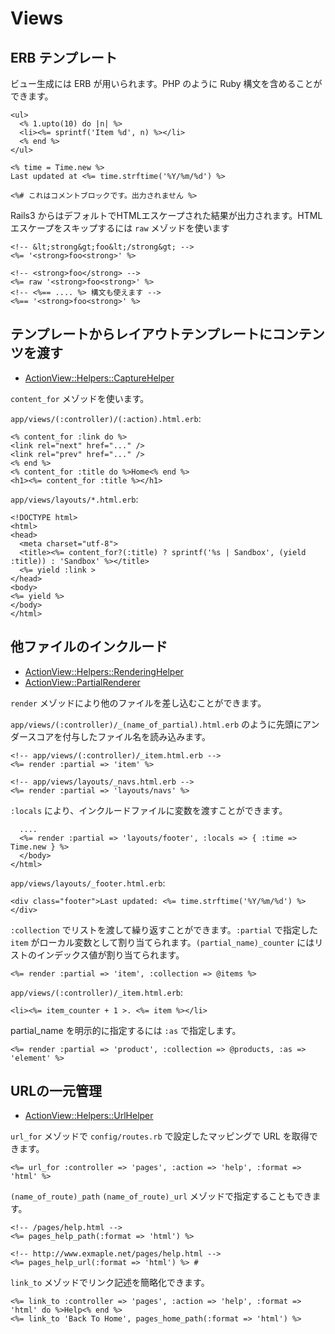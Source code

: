 # Views

## ERB テンプレート

ビュー生成には ERB が用いられます。PHP のように Ruby 構文を含めることができます。

    <ul>
      <% 1.upto(10) do |n| %>
      <li><%= sprintf('Item %d', n) %></li>
      <% end %>
    </ul>

    <% time = Time.new %>
    Last updated at <%= time.strftime('%Y/%m/%d') %>

    <%# これはコメントブロックです。出力されません %>

Rails3 からはデフォルトでHTMLエスケープされた結果が出力されます。HTMLエスケープをスキップするには `raw` メゾッドを使います

    <!-- &lt;strong&gt;foo&lt;/strong&gt; -->
    <%= '<strong>foo<strong>' %>

    <!-- <strong>foo</strong> -->
    <%= raw '<strong>foo<strong>' %>
    <!-- <%== .... %> 構文も使えます -->
    <%== '<strong>foo<strong>' %>


## テンプレートからレイアウトテンプレートにコンテンツを渡す

* [ActionView::Helpers::CaptureHelper](http://api.rubyonrails.org/classes/ActionView/Helpers/CaptureHelper.html)

`content_for` メゾッドを使います。

`app/views/(:controller)/(:action).html.erb`:

    <% content_for :link do %>
    <link rel="next" href="..." />
    <link rel="prev" href="..." />
    <% end %>
    <% content_for :title do %>Home<% end %>
    <h1><%= content_for :title %></h1>

`app/views/layouts/*.html.erb`:

    <!DOCTYPE html>
    <html>
    <head>
      <meta charset="utf-8">
      <title><%= content_for?(:title) ? sprintf('%s | Sandbox', (yield :title)) : 'Sandbox' %></title>
      <%= yield :link >
    </head>
    <body>
    <%= yield %>
    </body>
    </html>

## 他ファイルのインクルード

* [ActionView::Helpers::RenderingHelper](http://api.rubyonrails.org/classes/ActionView/Helpers/RenderingHelper.html)
* [ActionView::PartialRenderer](http://api.rubyonrails.org/classes/ActionView/PartialRenderer.html)

`render` メゾッドにより他のファイルを差し込むことができます。

`app/views/(:controller)/_(name_of_partial).html.erb` のように先頭にアンダースコアを付与したファイル名を読み込みます。

    <!-- app/views/(:controller)/_item.html.erb -->
    <%= render :partial => 'item' %>

    <!-- app/views/layouts/_navs.html.erb -->
    <%= render :partial => 'layouts/navs' %>

`:locals` により、インクルードファイルに変数を渡すことができます。

      ....
      <%= render :partial => 'layouts/footer', :locals => { :time => Time.new } %>
      </body>
    </html>

`app/views/layouts/_footer.html.erb`:

    <div class="footer">Last updated: <%= time.strftime('%Y/%m/%d') %></div>

`:collection` でリストを渡して繰り返すことができます。`:partial` で指定した `item` がローカル変数として割り当てられます。`(partial_name)_counter` にはリストのインデックス値が割り当てられます。

    <%= render :partial => 'item', :collection => @items %>

`app/views/(:controller)/_item.html.erb`:

    <li><%= item_counter + 1 >. <%= item %></li>

partial_name を明示的に指定するには `:as` で指定します。

    <%= render :partial => 'product', :collection => @products, :as => 'element' %>


## URLの一元管理

* [ActionView::Helpers::UrlHelper](http://api.rubyonrails.org/classes/ActionView/Helpers/UrlHelper.html)

`url_for` メゾッドで `config/routes.rb` で設定したマッピングで URL を取得できます。

    <%= url_for :controller => 'pages', :action => 'help', :format => 'html' %>

`(name_of_route)_path` `(name_of_route)_url` メゾッドで指定することもできます。

    <!-- /pages/help.html -->
    <%= pages_help_path(:format => 'html') %>

    <!-- http://www.exmaple.net/pages/help.html -->
    <%= pages_help_url(:format => 'html') %> #

`link_to` メゾッドでリンク記述を簡略化できます。

    <%= link_to :controller => 'pages', :action => 'help', :format => 'html' do %>Help<% end %>
    <%= link_to 'Back To Home', pages_home_path(:format => 'html') %>
